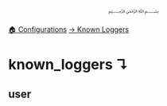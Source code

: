 <p align=center>
   ﷽
</p>

[🏠 Configurations](/docs/CONFIGURATION.md)
[→ Known Loggers](/docs/configurations/known_loggers/#known_loggers)

# known_loggers ↴
## user



